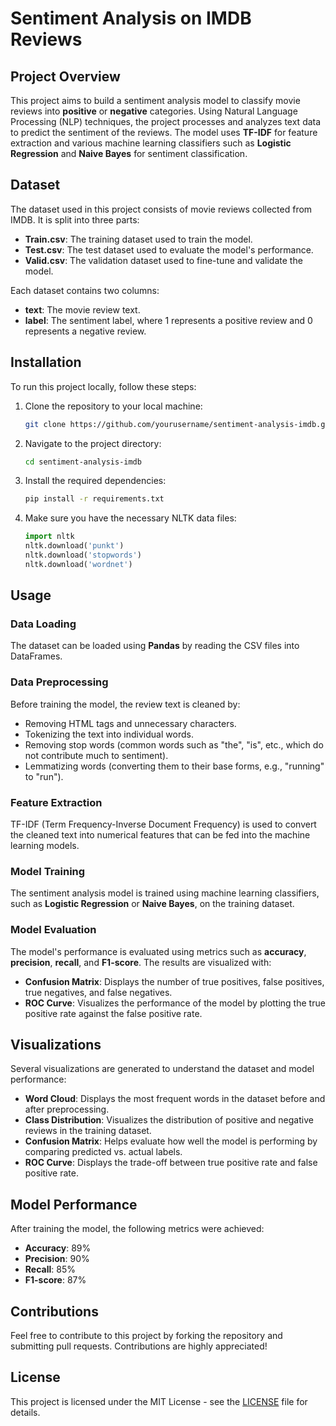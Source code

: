 # Sentiment Analysis on IMDB Reviews

## Project Overview

This project aims to build a sentiment analysis model to classify movie reviews into **positive** or **negative** categories. Using Natural Language Processing (NLP) techniques, the project processes and analyzes text data to predict the sentiment of the reviews. The model uses **TF-IDF** for feature extraction and various machine learning classifiers such as **Logistic Regression** and **Naive Bayes** for sentiment classification. 

## Dataset

The dataset used in this project consists of movie reviews collected from IMDB. It is split into three parts:

- **Train.csv**: The training dataset used to train the model.
- **Test.csv**: The test dataset used to evaluate the model's performance.
- **Valid.csv**: The validation dataset used to fine-tune and validate the model.

Each dataset contains two columns: 
- **text**: The movie review text.
- **label**: The sentiment label, where 1 represents a positive review and 0 represents a negative review.

## Installation

To run this project locally, follow these steps:

1. Clone the repository to your local machine:

    ```bash
    git clone https://github.com/yourusername/sentiment-analysis-imdb.git
    ```

2. Navigate to the project directory:

    ```bash
    cd sentiment-analysis-imdb
    ```

3. Install the required dependencies:

    ```bash
    pip install -r requirements.txt
    ```

4. Make sure you have the necessary NLTK data files:

    ```python
    import nltk
    nltk.download('punkt')
    nltk.download('stopwords')
    nltk.download('wordnet')
    ```

## Usage

### Data Loading

The dataset can be loaded using **Pandas** by reading the CSV files into DataFrames.

### Data Preprocessing

Before training the model, the review text is cleaned by:
- Removing HTML tags and unnecessary characters.
- Tokenizing the text into individual words.
- Removing stop words (common words such as "the", "is", etc., which do not contribute much to sentiment).
- Lemmatizing words (converting them to their base forms, e.g., "running" to "run").

### Feature Extraction

TF-IDF (Term Frequency-Inverse Document Frequency) is used to convert the cleaned text into numerical features that can be fed into the machine learning models.

### Model Training

The sentiment analysis model is trained using machine learning classifiers, such as **Logistic Regression** or **Naive Bayes**, on the training dataset.

### Model Evaluation

The model's performance is evaluated using metrics such as **accuracy**, **precision**, **recall**, and **F1-score**. The results are visualized with:
- **Confusion Matrix**: Displays the number of true positives, false positives, true negatives, and false negatives.
- **ROC Curve**: Visualizes the performance of the model by plotting the true positive rate against the false positive rate.

## Visualizations

Several visualizations are generated to understand the dataset and model performance:
- **Word Cloud**: Displays the most frequent words in the dataset before and after preprocessing.
- **Class Distribution**: Visualizes the distribution of positive and negative reviews in the training dataset.
- **Confusion Matrix**: Helps evaluate how well the model is performing by comparing predicted vs. actual labels.
- **ROC Curve**: Displays the trade-off between true positive rate and false positive rate.

## Model Performance

After training the model, the following metrics were achieved:

- **Accuracy**: 89%
- **Precision**: 90%
- **Recall**: 85%
- **F1-score**: 87%

## Contributions

Feel free to contribute to this project by forking the repository and submitting pull requests. Contributions are highly appreciated!

## License

This project is licensed under the MIT License - see the [LICENSE](LICENSE) file for details.

